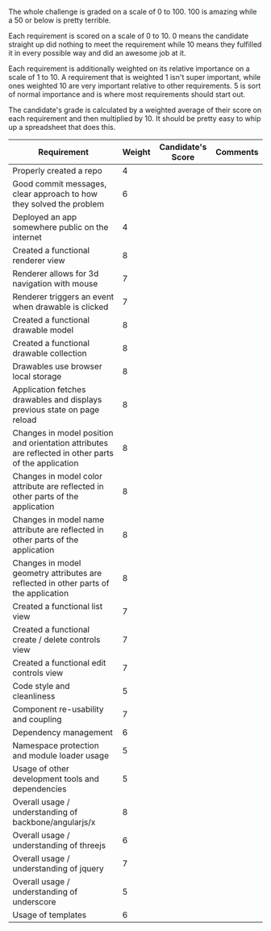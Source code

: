 The whole challenge is graded on a scale of 0 to 100. 100 is amazing while a 50 or below is pretty terrible.

Each requirement is scored on a scale of 0 to 10. 0 means the candidate straight up did nothing to meet the requirement while 10 means they fulfilled it in every possible way and did an awesome job at it.

Each requirement is additionally weighted on its relative importance on a scale of 1 to 10. A requirement that is weighted 1 isn't super important, while ones weighted 10 are very important relative to other requirements. 5 is sort of normal importance and is where most requirements should start out.

The candidate's grade is calculated by a weighted average of their score on each requirement and then multiplied by 10. It should be pretty easy to whip up a spreadsheet that does this.

Requirement | Weight | Candidate's Score | Comments
----------- | ------ | ----------------- | --------
Properly created a repo | 4 |  | 
Good commit messages, clear approach to how they solved the problem | 6 |  | 
Deployed an app somewhere public on the internet | 4 |  | 
Created a functional renderer view | 8 |  | 
Renderer allows for 3d navigation with mouse | 7 |  | 
Renderer triggers an event when drawable is clicked | 7 |  | 
Created a functional drawable model | 8 |  | 
Created a functional drawable collection | 8 |  | 
Drawables use browser local storage | 8 |  | 
Application fetches drawables and displays previous state on page reload | 8 |  | 
Changes in model position and orientation attributes are reflected in other parts of the application | 8 |  | 
Changes in model color attribute are reflected in other parts of the application | 8 |  | 
Changes in model name attribute are reflected in other parts of the application | 8 |  | 
Changes in model geometry attributes are reflected in other parts of the application | 8 |  | 
Created a functional list view | 7 |  | 
Created a functional create / delete controls view | 7 |  | 
Created a functional edit controls view | 7 |  | 
Code style and cleanliness | 5 |  | 
Component re-usability and coupling | 7 |  | 
Dependency management | 6 |  | 
Namespace protection and module loader usage | 5 |  | 
Usage of other development tools and dependencies | 5 |  | 
Overall usage / understanding of backbone/angularjs/x | 8 |  |
Overall usage / understanding of threejs | 6 |  | 
Overall usage / understanding of jquery | 7 |  | 
Overall usage / understanding of underscore | 5 |  | 
Usage of templates | 6 |  | 
